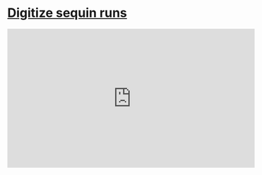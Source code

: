# [Digitize sequin runs](/wilcom-docs/Summary/summary_-_special/Digitize_sequin_runs)

<iframe src="https://www.youtube.com/embed/R2vM59mkNYg" frameborder="0" 
      allow="accelerometer; autoplay; clipboard-write; encrypted-media; gyroscope; picture-in-picture" 
      allowfullscreen="" style="width: 560px; height: 315px;">
</iframe>
